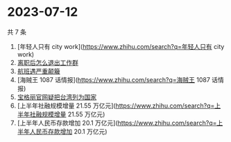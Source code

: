 # 2023-07-12

共 7 条

<!-- BEGIN -->
<!-- 最后更新时间 Wed Jul 12 2023 07:11:41 GMT+0800 (China Standard Time) -->

1. [年轻人只有 city work](https://www.zhihu.com/search?q=年轻人只有 city work)
1. [离职后怎么退出工作群](https://www.zhihu.com/search?q=离职后怎么退出工作群)
1. [航班遇严重颠簸](https://www.zhihu.com/search?q=航班遇严重颠簸)
1. [海贼王 1087 话情报](https://www.zhihu.com/search?q=海贼王 1087 话情报)
1. [宝格丽官网疑把台湾列为国家](https://www.zhihu.com/search?q=宝格丽官网疑把台湾列为国家)
1. [上半年社融规模增量 21.55
   万亿元](https://www.zhihu.com/search?q=上半年社融规模增量 21.55 万亿元)
1. [上半年人民币存款增加 20.1
   万亿元](https://www.zhihu.com/search?q=上半年人民币存款增加 20.1 万亿元)

<!-- END -->

